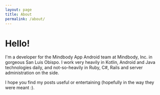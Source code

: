 ```yaml
---
layout: page
title: About
permalink: /about/
---
```


# Hello!

I'm a developer for the Mindbody App Android team at Mindbody, Inc. in gorgeous San Luis Obispo. I work very heavily in Kotlin, Android and Java technologies daily, and not-so-heavily in Ruby, C#, Rails and server administration on the side.

I hope you find my posts useful or entertaining (hopefully in the way they were meant :).